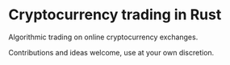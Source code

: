Cryptocurrency trading in Rust
==============================

Algorithmic trading on online cryptocurrency exchanges.

Contributions and ideas welcome, use at your own discretion.
